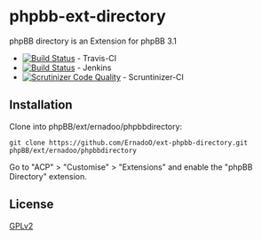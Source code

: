 phpbb-ext-directory
===================

phpBB directory is an Extension for phpBB 3.1

* [![Build Status](https://api.travis-ci.org/ErnadoO/ext-phpbb-directory.png?branch=master)](https://travis-ci.org/ErnadoO/ext-phpbb-directory) - Travis-CI
* [![Build Status](https://jenkins.erwan-projects.fr/buildStatus/icon?job=ext-phpbb-directory (3.1.x))](https://jenkins.erwan-projects.fr/job/ext-phpbb-directory%20(3.1.x)/) - Jenkins
* [![Scrutinizer Code Quality](https://scrutinizer-ci.com/g/ErnadoO/ext-phpbb-directory/badges/quality-score.png?b=master)](https://scrutinizer-ci.com/g/ErnadoO/ext-phpbb-directory/?branch=master) - Scruntinizer-CI

## Installation

Clone into phpBB/ext/ernadoo/phpbbdirectory:

    git clone https://github.com/ErnadoO/ext-phpbb-directory.git phpBB/ext/ernadoo/phpbbdirectory

Go to "ACP" > "Customise" > "Extensions" and enable the "phpBB Directory" extension.

## License

[GPLv2](LICENSE)